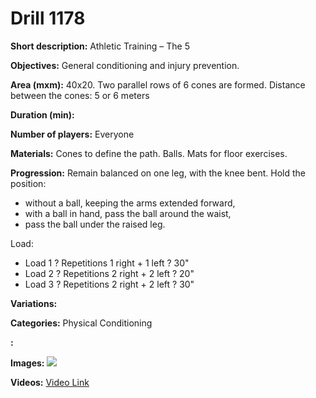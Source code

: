 # Drill 1178

**Short description:**
Athletic Training – The 5

**Objectives:**
General conditioning and injury prevention.

**Area (mxm):**
40x20. Two parallel rows of 6 cones are formed. Distance between the cones: 5 or 6 meters

**Duration (min):**


**Number of players:**
Everyone

**Materials:**
Cones to define the path. Balls. Mats for floor exercises.

**Progression:**
Remain balanced on one leg, with the knee bent. Hold the position:

- without a ball, keeping the arms extended forward,
- with a ball in hand, pass the ball around the waist,
- pass the ball under the raised leg.

Load:

- Load 1 ? Repetitions 1 right + 1 left ? 30"
- Load 2 ? Repetitions 2 right + 2 left ? 20"
- Load 3 ? Repetitions 2 right + 2 left ? 30"

**Variations:**


**Categories:**
Physical Conditioning

**:**


**Images:**
![](https://www.coachingfutsal.com/\images\2228f1ff29491b8cda38dd05b9489bbeadd0084d7ff71b70e87131116f09e48ccf3d33c635c4442f867be74209268925e12f7a1f8fe43141caa467d0406227295342a09513acd.jpg)

**Videos:**
[Video Link](https://www.youtube.com/embed/q44jwMTjvnw)

